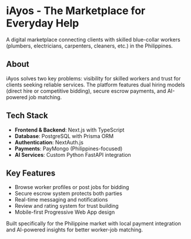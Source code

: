 # iAyos - The Marketplace for Everyday Help

A digital marketplace connecting clients with skilled blue-collar workers (plumbers, electricians, carpenters, cleaners, etc.) in the Philippines.

## About

iAyos solves two key problems: visibility for skilled workers and trust for clients seeking reliable services. The platform features dual hiring models (direct hire or competitive bidding), secure escrow payments, and AI-powered job matching.

## Tech Stack

- **Frontend & Backend**: Next.js with TypeScript
- **Database**: PostgreSQL with Prisma ORM
- **Authentication**: NextAuth.js
- **Payments**: PayMongo (Philippines-focused)
- **AI Services**: Custom Python FastAPI integration

## Key Features

- Browse worker profiles or post jobs for bidding
- Secure escrow system protects both parties
- Real-time messaging and notifications
- Review and rating system for trust building
- Mobile-first Progressive Web App design

Built specifically for the Philippine market with local payment integration and AI-powered insights for better worker-job matching.
